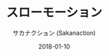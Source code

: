 ---
title: "スローモーション"
subtitle: "サカナクション (Sakanaction)"
customForwardUrl: "https://www.youtube.com/watch?v=gHlIK7IbNW0"
displayImg: "https://img.youtube.com/vi/gHlIK7IbNW0/0.jpg"
date: "2018-01-10"
newTab: true 
---